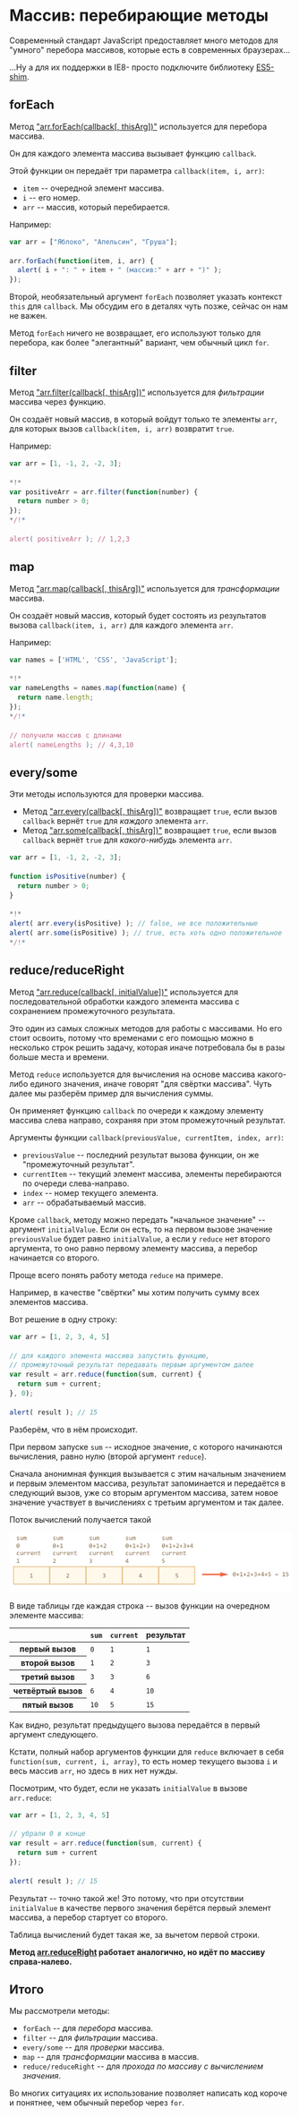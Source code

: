 # Массив: перебирающие методы

Современный стандарт JavaScript предоставляет много методов для "умного" перебора массивов, которые есть в современных браузерах...

...Ну а для их поддержки в IE8- просто подключите библиотеку [ES5-shim](https://github.com/kriskowal/es5-shim).

## forEach

Метод ["arr.forEach(callback[, thisArg])"](https://developer.mozilla.org/en/JavaScript/Reference/Global_Objects/Array/forEach) используется для перебора массива.

Он для каждого элемента массива вызывает функцию `callback`.

Этой функции он передаёт три параметра `callback(item, i, arr)`:

- `item` -- очередной элемент массива.
- `i` -- его номер.
- `arr` -- массив, который перебирается.

Например:

```js run
var arr = ["Яблоко", "Апельсин", "Груша"];

arr.forEach(function(item, i, arr) {
  alert( i + ": " + item + " (массив:" + arr + ")" );
});
```

Второй, необязательный аргумент `forEach` позволяет указать контекст `this` для `callback`. Мы обсудим его в деталях чуть позже, сейчас он нам не важен.

Метод `forEach` ничего не возвращает, его используют только для перебора, как более "элегантный" вариант, чем обычный цикл `for`.

## filter

Метод ["arr.filter(callback[, thisArg])"](https://developer.mozilla.org/en/JavaScript/Reference/Global_Objects/Array/filter) используется для *фильтрации* массива через функцию.

Он создаёт новый массив, в который войдут только те элементы `arr`, для которых вызов `callback(item, i, arr)` возвратит `true`.

Например:

```js run
var arr = [1, -1, 2, -2, 3];

*!*
var positiveArr = arr.filter(function(number) {
  return number > 0;
});
*/!*

alert( positiveArr ); // 1,2,3
```

## map

Метод ["arr.map(callback[, thisArg])"](https://developer.mozilla.org/en/JavaScript/Reference/Global_Objects/Array/map) используется для *трансформации* массива.

Он создаёт новый массив, который будет состоять из результатов вызова `callback(item, i, arr)` для каждого элемента `arr`.

Например:

```js run
var names = ['HTML', 'CSS', 'JavaScript'];

*!*
var nameLengths = names.map(function(name) {
  return name.length;
});
*/!*

// получили массив с длинами
alert( nameLengths ); // 4,3,10
```

## every/some

Эти методы используются для проверки массива.

- Метод ["arr.every(callback[, thisArg])"](https://developer.mozilla.org/en/JavaScript/Reference/Global_Objects/Array/every) возвращает `true`, если вызов `callback` вернёт `true` для *каждого* элемента `arr`.
- Метод ["arr.some(callback[, thisArg])"](https://developer.mozilla.org/en/JavaScript/Reference/Global_Objects/Array/some) возвращает `true`, если вызов `callback` вернёт `true` для *какого-нибудь* элемента `arr`.

```js run
var arr = [1, -1, 2, -2, 3];

function isPositive(number) {
  return number > 0;
}

*!*
alert( arr.every(isPositive) ); // false, не все положительные
alert( arr.some(isPositive) ); // true, есть хоть одно положительное
*/!*
```

## reduce/reduceRight

Метод ["arr.reduce(callback[, initialValue])"](https://developer.mozilla.org/en/JavaScript/Reference/Global_Objects/Array/reduce) используется для последовательной обработки каждого элемента массива с сохранением промежуточного результата.

Это один из самых сложных методов для работы с массивами. Но его стоит освоить, потому что временами с его помощью можно в несколько строк решить задачу, которая иначе потребовала бы в разы больше места и времени.

Метод `reduce` используется для вычисления на основе массива какого-либо единого значения, иначе говорят "для свёртки массива". Чуть далее мы разберём пример для вычисления суммы.

Он применяет функцию `callback` по очереди к каждому элементу массива слева направо, сохраняя при этом промежуточный результат.

Аргументы функции `callback(previousValue, currentItem, index, arr)`:

- `previousValue` -- последний результат вызова функции, он же "промежуточный результат".
- `currentItem` -- текущий элемент массива, элементы перебираются по очереди слева-направо.
- `index` -- номер текущего элемента.
- `arr` -- обрабатываемый массив.

Кроме `callback`, методу можно передать "начальное значение" -- аргумент `initialValue`. Если он есть, то на первом вызове значение `previousValue` будет равно `initialValue`, а если у `reduce` нет второго аргумента, то оно равно первому элементу массива, а перебор начинается со второго.

Проще всего понять работу метода `reduce` на примере.

Например, в качестве "свёртки" мы хотим получить сумму всех элементов массива.

Вот решение в одну строку:

```js run
var arr = [1, 2, 3, 4, 5]

// для каждого элемента массива запустить функцию,
// промежуточный результат передавать первым аргументом далее
var result = arr.reduce(function(sum, current) {
  return sum + current;
}, 0);

alert( result ); // 15
```

Разберём, что в нём происходит.

При первом запуске `sum` -- исходное значение, с которого начинаются вычисления, равно нулю (второй аргумент `reduce`).

Сначала анонимная функция вызывается с этим начальным значением и первым элементом массива, результат запоминается и передаётся в следующий вызов, уже со вторым аргументом массива, затем новое значение участвует в вычислениях с третьим аргументом и так далее.

Поток вычислений получается такой

![](reduce.png)

В виде таблицы  где каждая строка -- вызов функции на очередном элементе массива:

<table>
 <thead>
  <tr>
   <th></th>
   <th><code>sum</code></th>
   <th><code>current</code></th>
   <th>результат</th>
  </tr>
 </thead>
 <tbody>
  <tr>
   <th>первый вызов</th>
   <td><code>0</code></td>
   <td><code>1</code></td>
   <td><code>1</code></td>
  </tr>
  <tr>
   <th>второй вызов</th>
   <td><code>1</code></td>
   <td><code>2</code></td>
   <td><code>3</code></td>
  </tr>
  <tr>
   <th>третий вызов</th>
   <td><code>3</code></td>
   <td><code>3</code></td>
   <td><code>6</code></td>
  </tr>
  <tr>
   <th>четвёртый вызов</th>
   <td><code>6</code></td>
   <td><code>4</code></td>
   <td><code>10</code></td>
  </tr>
  <tr>
   <th>пятый вызов</th>
   <td><code>10</code></td>
   <td><code>5</code></td>
   <td><code>15</code></td>
  </tr>
 </tbody>
</table>

Как видно, результат предыдущего вызова передаётся в первый аргумент следующего.

Кстати, полный набор аргументов функции для `reduce` включает в себя `function(sum, current, i, array)`, то есть номер текущего вызова `i` и весь массив `arr`, но здесь в них нет нужды.

Посмотрим, что будет, если не указать `initialValue` в вызове `arr.reduce`:

```js run
var arr = [1, 2, 3, 4, 5]

// убрали 0 в конце
var result = arr.reduce(function(sum, current) {
  return sum + current
});

alert( result ); // 15
```

Результат -- точно такой же! Это потому, что при отсутствии `initialValue` в качестве первого значения берётся первый элемент массива, а перебор стартует со второго.

Таблица вычислений будет такая же, за вычетом первой строки.

**Метод [arr.reduceRight](https://developer.mozilla.org/en/JavaScript/Reference/Global_Objects/Array/reduceRight) работает аналогично, но идёт по массиву справа-налево.**

## Итого

Мы рассмотрели методы:

- `forEach` -- для *перебора* массива.
- `filter` -- для *фильтрации* массива.
- `every/some` -- для *проверки* массива.
- `map` -- для *трансформации* массива в массив.
- `reduce/reduceRight` -- для *прохода по массиву с вычислением значения*.

Во многих ситуациях их использование позволяет написать код короче и понятнее, чем обычный перебор через `for`.

